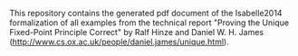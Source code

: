 This repository contains the generated pdf document of the Isabelle2014 formalization of all examples from the technical report "Proving the Unique Fixed-Point Principle Correct" by Ralf Hinze and Daniel W. H. James (http://www.cs.ox.ac.uk/people/daniel.james/unique.html).

